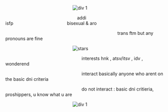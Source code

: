                ![div 1](https://github.com/user-attachments/assets/132caf84-5033-4b67-b454-71ba8f5c3e6a)

                addi              isfp            bisexual & aro

                         trans ftm but any pronouns are fine

               ![stars](https://github.com/user-attachments/assets/933ea512-7f47-4ce8-bfe9-c49958dc8707)

                 interests hnk , atsv/itsv , idv , wonderend

                 interact basically anyone who arent on the basic dni criteria

                 do not interact : basic dni critieria, proshippers, u know what u are

               ![div 1](https://github.com/user-attachments/assets/132caf84-5033-4b67-b454-71ba8f5c3e6a)
